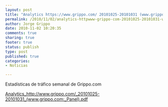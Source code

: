 ```yaml
--- 
layout: post
title: "Analytics https://www.grippo.com/ 20101025-20101031 (www.grippo.com: Panel)"
permalink: /2010/11/02/analytics-httpwww-grippo-com-20101025-20101031-www-grippo-com-panel/index.html
author: Jorge Grippo
date: 2010-11-02 10:20:35
comments: true
sharing: true
footer: true
status: publish
type: post
published: true
categories: 
- Noticias

---
```

<!-- 124 -->
Estadísticas de tráfico semanal de Grippo.com

<a href="/uploads/2010/11/20101025-20101031_www-grippo-com_panel.pdf">Analytics_http://www.grippo.com/_20101025-20101031_(www.grippo.com:_Panel).pdf</a>

